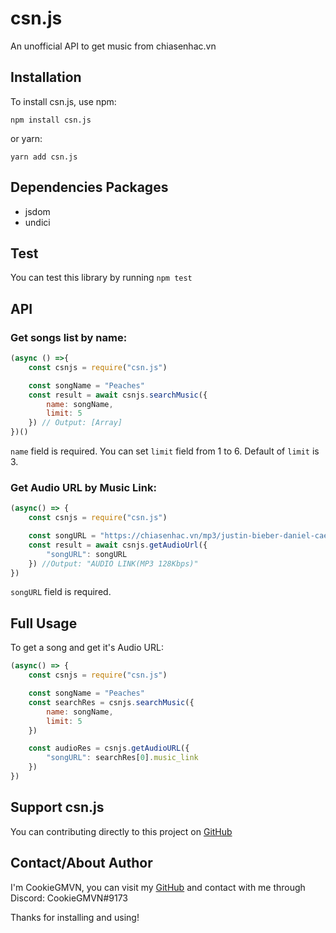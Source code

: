 # csn.js
An unofficial API to get music from chiasenhac.vn
## Installation
To install csn.js, use npm:
```
npm install csn.js
```
or yarn:
```
yarn add csn.js
```
## Dependencies Packages
- jsdom
- undici
## Test
You can test this library by running ``npm test``
## API
### Get songs list by name:
```js
(async () =>{
    const csnjs = require("csn.js")

    const songName = "Peaches"
    const result = await csnjs.searchMusic({
        name: songName,
        limit: 5
    }) // Output: [Array]
})()
```
``name`` field is required. You can set ``limit`` field from 1 to 6. Default of ``limit`` is 3.
### Get Audio URL by Music Link:
```js
(async() => {
    const csnjs = require("csn.js")

    const songURL = "https://chiasenhac.vn/mp3/justin-bieber-daniel-caesar-giveon/peaches-tsvm3vmtq8w28f.html"
    const result = await csnjs.getAudioUrl({
        "songURL": songURL
    }) //Output: "AUDIO LINK(MP3 128Kbps)"
})
```
``songURL`` field is required.
## Full Usage
To get a song and get it's Audio URL:
```js
(async() => {
    const csnjs = require("csn.js")

    const songName = "Peaches"
    const searchRes = csnjs.searchMusic({
        name: songName,
        limit: 5
    })

    const audioRes = csnjs.getAudioURL({
        "songURL": searchRes[0].music_link
    })
})
```
## Support csn.js
You can contributing directly to this project on [GitHub]("https://github.com/CookieGMVN/csn.js/")
## Contact/About Author
I'm CookieGMVN, you can visit my [GitHub]("https://github.com/CookieGMVN/") and contact with me through Discord: CookieGMVN#9173

Thanks for installing and using!